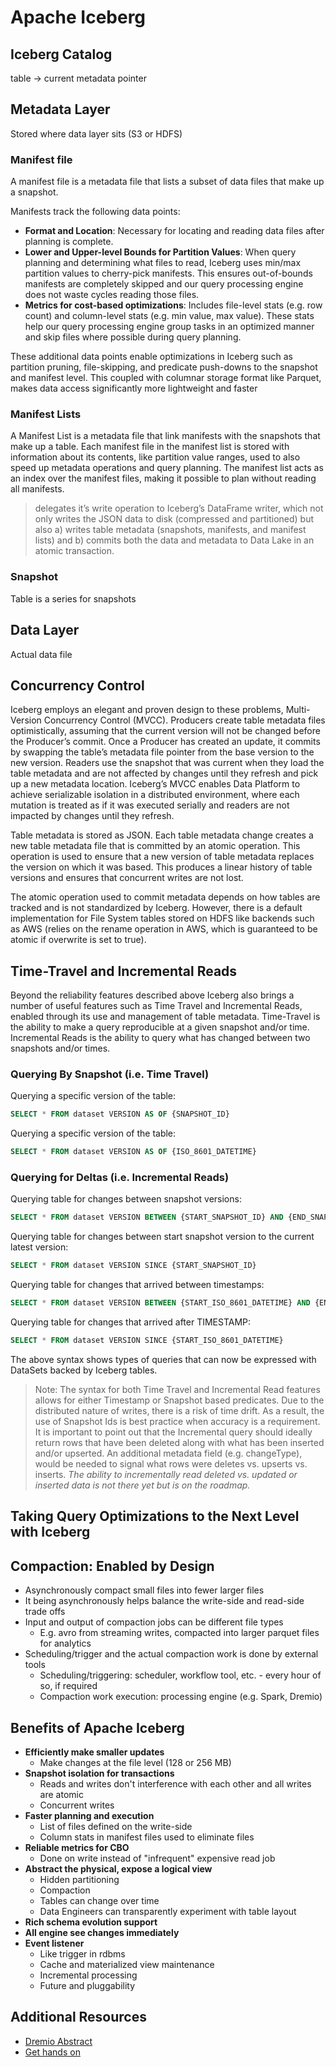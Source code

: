 # Apache Iceberg

## Iceberg Catalog

table -> current metadata pointer

## Metadata Layer

Stored where data layer sits (S3 or HDFS)

### Manifest file

A manifest file is a metadata file that lists a subset of data files that make up a snapshot.

Manifests track the following data points:

* **Format and Location**: Necessary for locating and reading data files after planning is complete.
* **Lower and Upper-level Bounds for Partition Values**: When query planning and determining what files to read, Iceberg uses min/max partition values to cherry-pick manifests. This ensures out-of-bounds manifests are completely skipped and our query processing engine does not waste cycles reading those files.
* **Metrics for cost-based optimizations**: Includes file-level stats (e.g. row count) and column-level stats (e.g. min value, max value). These stats help our query processing engine group tasks in an optimized manner and skip files where possible during query planning.

These additional data points enable optimizations in Iceberg such as partition pruning, file-skipping, and predicate push-downs to the snapshot and manifest level. This coupled with columnar storage format like Parquet, makes data access significantly more lightweight and faster 

### Manifest Lists

A Manifest List is a metadata file that link manifests with the snapshots that make up a table. Each manifest file in the manifest list is stored with information about its contents, like partition value ranges, used to also speed up metadata operations and query planning. The manifest list acts as an index over the manifest files, making it possible to plan without reading all manifests.

> delegates it’s write operation to Iceberg’s DataFrame writer, which not only writes the JSON data to disk (compressed and partitioned) but also a) writes table metadata (snapshots, manifests, and manifest lists) and b) commits both the data and metadata to Data Lake in an atomic transaction.

### Snapshot

Table is a series for snapshots

## Data Layer

Actual data file

## Concurrency Control

Iceberg employs an elegant and proven design to these problems, Multi-Version Concurrency Control (MVCC). Producers create table metadata files optimistically, assuming that the current version will not be changed before the Producer’s commit. Once a Producer has created an update, it commits by swapping the table’s metadata file pointer from the base version to the new version. Readers use the snapshot that was current when they load the table metadata and are not affected by changes until they refresh and pick up a new metadata location. Iceberg’s MVCC enables Data Platform to achieve serializable isolation in a distributed environment, where each mutation is treated as if it was executed serially and readers are not impacted by changes until they refresh.

Table metadata is stored as JSON. Each table metadata change creates a new table metadata file that is committed by an atomic operation. This operation is used to ensure that a new version of table metadata replaces the version on which it was based. This produces a linear history of table versions and ensures that concurrent writes are not lost.

The atomic operation used to commit metadata depends on how tables are tracked and is not standardized by Iceberg. However, there is a default implementation for File System tables stored on HDFS like backends such as AWS (relies on the rename operation in AWS, which is guaranteed to be atomic if overwrite is set to true).

## Time-Travel and Incremental Reads

Beyond the reliability features described above Iceberg also brings a number of useful features such as Time Travel and Incremental Reads, enabled through its use and management of table metadata. Time-Travel is the ability to make a query reproducible at a given snapshot and/or time. Incremental Reads is the ability to query what has changed between two snapshots and/or times.

### Querying By Snapshot (i.e. Time Travel)

Querying a specific version of the table:

```sql
SELECT * FROM dataset VERSION AS OF {SNAPSHOT_ID}
```

Querying a specific version of the table:

```sql
SELECT * FROM dataset VERSION AS OF {ISO_8601_DATETIME}
```

### Querying for Deltas (i.e. Incremental Reads)

Querying table for changes between snapshot versions:

```sql
SELECT * FROM dataset VERSION BETWEEN {START_SNAPSHOT_ID} AND {END_SNAPSHOT_ID}
```

Querying table for changes between start snapshot version to the current latest version:

```sql
SELECT * FROM dataset VERSION SINCE {START_SNAPSHOT_ID}
```

Querying table for changes that arrived between timestamps:

```sql
SELECT * FROM dataset VERSION BETWEEN {START_ISO_8601_DATETIME} AND {END_ISO_8601_DATETIME}
```

Querying table for changes that arrived after TIMESTAMP:

```sql
SELECT * FROM dataset VERSION SINCE {START_ISO_8601_DATETIME}
```

The above syntax shows types of queries that can now be expressed with DataSets backed by Iceberg tables.

> Note: The syntax for both Time Travel and Incremental Read features allows for either Timestamp or Snapshot based predicates. Due to the distributed nature of writes, there is a risk of time drift. As a result, the use of Snapshot Ids is best practice when accuracy is a requirement.
> It is important to point out that the Incremental query should ideally return rows that have been deleted along with what has been inserted and/or upserted. An additional metadata field (e.g. changeType), would be needed to signal what rows were deletes vs. upserts vs. inserts. _The ability to incrementally read deleted vs. updated or inserted data is not there yet but is on the roadmap._

## Taking Query Optimizations to the Next Level with Iceberg

## Compaction: Enabled by Design

* Asynchronously compact small files into fewer larger files
* It being asynchronously helps balance the write-side and read-side trade offs
* Input and output of compaction jobs can be different file types
  * E.g. avro from streaming writes, compacted into larger parquet files for analytics
* Scheduling/trigger and the actual compaction work is done by external tools
  * Scheduling/triggering: scheduler, workflow tool, etc. - every hour of so, if required
  * Compaction work execution: processing engine (e.g. Spark, Dremio)

## Benefits of Apache Iceberg

* **Efficiently make smaller updates**
  * Make changes at the file level (128 or 256 MB)
* **Snapshot isolation for transactions**
  * Reads and writes don't interference with each other and all writes are atomic
  * Concurrent writes
* **Faster planning and execution**
  * List of files defined on the write-side
  * Column stats in manifest files used to eliminate files
* **Reliable metrics for CBO**
  * Done on write instead of "infrequent" expensive read job
* **Abstract the physical, expose a logical view**
  * Hidden partitioning
  * Compaction
  * Tables can change over time
  * Data Engineers can transparently experiment with table layout
* **Rich schema evolution support**
* **All engine see changes immediately**
* **Event listener**
  * Like trigger in rdbms
  * Cache and materialized view maintenance
  * Incremental processing
  * Future and pluggability

## Additional Resources

* [Dremio Abstract](https://dremio.com/subsurface/apache-iceberg)
* [Get hands on](https://iceberg.apace.org/getting-started)
